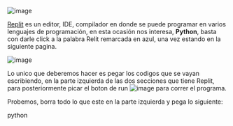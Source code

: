 
![image](https://user-images.githubusercontent.com/98423341/152599480-d781ec9b-b760-4f89-bab8-755eed2dd18e.png)

[Replit](https://replit.com/languages/python3) es un editor, IDE, compilador en donde se puede programar en varios lenguajes de programación, en esta ocasión nos interesa, 
**Python**, basta con darle click a la palabra Relit remarcada en azul, una vez estando en la siguiente pagina.

![image](https://user-images.githubusercontent.com/98423341/152600174-148f00f0-8484-4857-b620-081163b5b1d9.png)

Lo unico que deberemos hacer es pegar los codigos que se vayan escribiendo, en la parte izquierda de las dos secciones que tiene Replit, para posteriormente picar el boton 
de run ![image](https://user-images.githubusercontent.com/98423341/152600420-9b949533-1d33-4919-9e3d-75ad53055a3f.png) para correr el programa.

Probemos, borra todo lo que este en la parte izquierda y pega lo siguiente:

python
